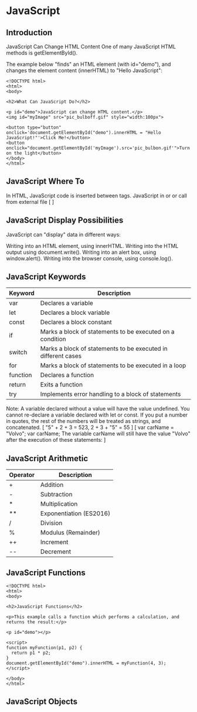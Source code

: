 # JavaScript

## Introduction

JavaScript Can Change HTML Content
One of many JavaScript HTML methods is getElementById().

The example below "finds" an HTML element (with id="demo"), and changes the element content (innerHTML) to "Hello JavaScript":

```
<!DOCTYPE html>
<html>
<body>

<h2>What Can JavaScript Do?</h2>

<p id="demo">JavaScript can change HTML content.</p>
<img id="myImage" src="pic_bulboff.gif" style="width:100px">

<button type="button" onclick='document.getElementById("demo").innerHTML = "Hello JavaScript!"'>Click Me!</button>
<button onclick="document.getElementById('myImage').src='pic_bulbon.gif'">Turn on the light</button>
</body>
</html>
```

## JavaScript Where To

In HTML, JavaScript code is inserted between <script> and </script> tags.
JavaScript in <head> or <body> or call from external file [ <script src="myScript.js"></script>]

## JavaScript Display Possibilities

JavaScript can "display" data in different ways:

Writing into an HTML element, using innerHTML.
Writing into the HTML output using document.write().
Writing into an alert box, using window.alert().
Writing into the browser console, using console.log().

## JavaScript Keywords

| Keyword	| Description |
|---------| -----------  |
| var	| Declares a variable |
| let	| Declares a block variable |
| const	| Declares a block constant |
| if	| Marks a block of statements to be executed on a condition |
| switch |	Marks a block of statements to be executed in different cases |
| for	| Marks a block of statements to be executed in a loop |
| function |	Declares a function |
| return |	Exits a function |
| try	| Implements error handling to a block of statements |

Note:
A variable declared without a value will have the value undefined.
You cannot re-declare a variable declared with let or const.
If you put a number in quotes, the rest of the numbers will be treated as strings, and concatenated. [ "5" + 2 + 3 = 523, 2 + 3 + "5" = 55 ]
[ var carName = "Volvo"; var carName; The variable carName will still have the value "Volvo" after the execution of these statements: ]

## JavaScript Arithmetic

| Operator |	Description |
| --------- | -------------- |
| +	| Addition |
| -	| Subtraction |
| *	| Multiplication |
| ** |	Exponentiation (ES2016) |
| /	| Division |
| %	| Modulus (Remainder) |
| ++ |	Increment |
| -- |	Decrement |

## JavaScript Functions

```
<!DOCTYPE html>
<html>
<body>

<h2>JavaScript Functions</h2>

<p>This example calls a function which performs a calculation, and returns the result:</p>

<p id="demo"></p>

<script>
function myFunction(p1, p2) {
  return p1 * p2;
}
document.getElementById("demo").innerHTML = myFunction(4, 3);
</script>

</body>
</html>
```

## JavaScript Objects

